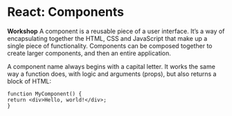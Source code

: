 # React: Components

**Workshop**
A component is a reusable piece of a user interface. It’s a way of encapsulating together the HTML, CSS and JavaScript that make up a single piece of functionality. Components can be composed together to create larger components, and then an entire application.

A component name always begins with a capital letter. It works the same way a function does, with logic and arguments (props), but also returns a block of HTML:

    function MyComponent() {
    return <div>Hello, world!</div>;
    }
